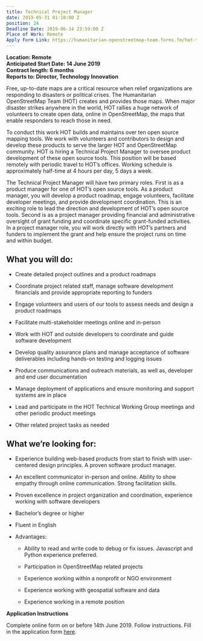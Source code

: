 ```yaml
---
title: Technical Project Manager
date: 2019-05-31 01:10:00 Z
position: 24
Deadline Date: 2019-06-14 23:59:00 Z
Place of Work: Remote
Apply Form Link: https://humanitarian-openstreetmap-team.forms.fm/hot-tech-submission/
---
```


**Location: Remote**  
**Anticipated Start Date: 14 June 2019**  
**Contract length: 6 months**  
**Reports to: Director, Technology Innovation**  

Free, up-to-date maps are a critical resource when relief organizations are responding to disasters or political crises. The Humanitarian OpenStreetMap Team (HOT) creates and provides those maps. When major disaster strikes anywhere in the world, HOT rallies a huge network of volunteers to create open data, online in OpenStreetMap, the maps that enable responders to reach those in need.

To conduct this work HOT builds and maintains over ten open source mapping tools. We work with volunteers and contributors to design and develop these products to serve the larger HOT and OpenStreetMap community. HOT is hiring a Technical Project Manager to oversee product development of these open source tools. This position will be based remotely with periodic travel to HOT’s offices. Working schedule is approximately half-time at 4 hours per day, 5 days a week. 

The Technical Project Manager will have two primary roles. First is as a product manager for one of HOT’s open source tools. As a product manager, you will develop a product roadmap, engage volunteers, facilitate developer meetings, and provide development coordination. This is an exciting role to lead the direction and development of HOT’s open source tools. Second is as a project manager providing financial and administrative oversight of grant funding and coordinate specific grant-funded activities. In a project manager role, you will work directly with HOT’s partners and funders to implement the grant and help ensure the project runs on time and within budget. 

## What you will do:

* Create detailed project outlines and a product roadmaps

* Coordinate project related staff, manage software development financials and provide appropriate reporting to funders

* Engage volunteers and users of our tools to assess needs and design a product roadmaps

* Facilitate multi-stakeholder meetings online and in-person

* Work with HOT and outside developers to coordinate and guide software development

* Develop quality assurance plans and manage acceptance of software deliverables including hands-on testing and logging issues

* Produce communications and outreach materials, as well as, developer and end user documentation

* Manage deployment of applications and ensure monitoring and support systems are in place

* Lead and participate in the HOT Technical Working Group meetings and other periodic product meetings

* Other related project tasks as needed

## What we’re looking for: 

* Experience building web-based products from start to finish with user-centered design principles. A proven software product manager.

* An excellent communicator in-person and online. Ability to show empathy through online communication. Strong facilitation skills.

* Proven excellence in project organization and coordination, experience working with software developers

* Bachelor’s degree or higher

* Fluent in English

* Advantages:

  - Ability to read and write code to debug or fix issues. Javascript and Python experience preferred. 

  - Participation in OpenStreetMap related projects

  - Experience working within a nonprofit or NGO environment

  - Experience working with geospatial software and data

  - Experience working in a remote position

**Application Instructions**

Complete online form on or before 14th June 2019. Follow instructions. Fill in the application form [here](https://humanitarian-openstreetmap-team.forms.fm/hot-tech-submission/).